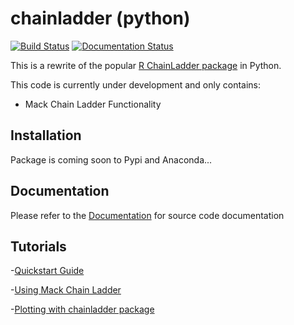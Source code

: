 # chainladder (python)
[![Build Status](https://travis-ci.org/jbogaardt/chainladder-python.svg?branch=master)](https://travis-ci.org/jbogaardt/chainladder-python)
[![Documentation Status](https://readthedocs.org/projects/chainladder-python/badge/?version=latest)](http://chainladder-python.readthedocs.io/en/latest/?badge=latest)

This is a rewrite of the popular [R ChainLadder package](https://github.com/mages/ChainLadder) in Python.

This code is currently under development and only contains:
  - Mack Chain Ladder Functionality

## Installation
Package is coming soon to Pypi and Anaconda...

## Documentation
Please refer to the [Documentation](http://chainladder-python.readthedocs.io/) for source code documentation

## Tutorials
-[Quickstart Guide](http://chainladder-python.readthedocs.io/en/latest/quickstart.html)

-[Using Mack Chain Ladder](http://chainladder-python.readthedocs.io/en/latest/quickstart.html)

-[Plotting with chainladder package](http://chainladder-python.readthedocs.io/en/latest/quickstart.html)

